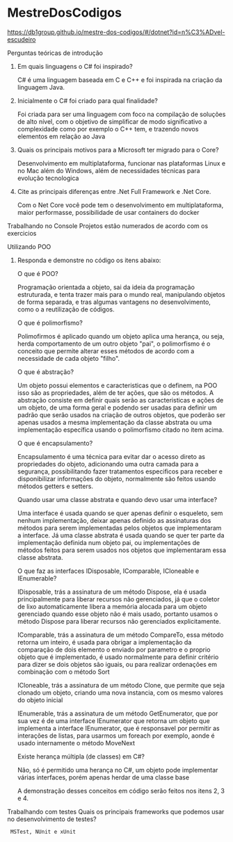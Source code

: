 # MestreDosCodigos
https://db1group.github.io/mestre-dos-codigos/#/dotnet?id=n%C3%ADvel-escudeiro

Perguntas teóricas de introdução

1) Em quais linguagens o C# foi inspirado?  

    C# é uma linguagem baseada em C e C++ e foi inspirada na criação da linguagem Java.

2) Inicialmente o C# foi criado para qual finalidade?

    Foi criada para ser uma linguagem com foco na compilação de soluções de alto nível, com o objetivo de simplificar de modo significativo a complexidade como por exemplo o C++ tem, e trazendo novos elementos em relação ao Java

3) Quais os principais motivos para a Microsoft ter migrado para o Core?

    Desenvolvimento em multiplataforma, funcionar nas plataformas Linux e no Mac além do Windows, além de necessidades técnicas para evolução tecnologica

4) Cite as principais diferenças entre .Net Full Framework e .Net Core.

    Com o Net Core você pode tem o desenvolvimento em multiplataforma, maior performasse, possibilidade de usar containers do docker

Trabalhando no Console 
  Projetos estão numerados de acordo com os exercicios
  
Utilizando POO
1) Responda e demonstre no código os itens abaixo:
  
     O que é POO?

      Programação orientada a objeto, sai da ideia da programação estruturada, e tenta trazer mais para o mundo real, manipulando objetos de forma separada, e tras algumas vantagens no desenvolvimento, como o a reutilização de códigos.

     O que é polimorfismo?

      Polimofirmos é aplicado quando um objeto aplica uma herança, ou seja, herda comportamento de um outro objeto "pai", o polimorfismo é o conceito que permite alterar esses métodos de acordo com a necessidade de cada objeto "filho".

     O que é abstração?
     
      Um objeto possui elementos e caracteristicas que o definem, na POO isso são as propriedades, além de ter ações, que são os métodos. A abstração consiste em definir quais serão as caracteristicas e ações de um objeto, de uma forma geral e podendo ser usadas para definir um padrão que serão usados na criação de outros objetos, que poderão ser apenas usados a mesma implementação da classe abstrata ou uma implementação específica usando o polimorfismo citado no item acima.

     O que é encapsulamento?
     
     Encapsulamento é uma técnica para evitar dar o acesso direto as propriedades do objeto, adicionando uma outra camada para a segurança, possibilitando fazer tratamentos especificos para receber e disponibilizar informações do objeto, normalmente são feitos usando métodos getters e setters.

     Quando usar uma classe abstrata e quando devo usar uma interface?
     
     Uma interface é usada quando se quer apenas definir o esqueleto, sem nenhum implementação, deixar apenas definido as assinaturas dos métodos para serem implementadas pelos objetos que implementaram a interface. Já uma classe abstrata é usada quando se quer ter parte da implementação definida num objeto pai, ou implementações de métodos feitos para serem usados nos objetos que implementaram essa classe abstrata.

     O que faz as interfaces IDisposable, IComparable, ICloneable e IEnumerable?
     
     IDisposable, trás a assinatura de um método Dispose, ela é usada principalmente para liberar recursos não gerenciados, já que o coletor de lixo automaticamente libera a memória alocada para um objeto gerenciado quando esse objeto não é mais usado, portanto usamos o método Dispose para liberar recursos não gerenciados explicitamente.
     
     IComparable, trás a assinatura de um método CompareTo, essa método retorna um inteiro, é usada para obrigar a implementação da comparação de dois elemento o enviado por parametro e o proprio objeto que é implementado, é usado normalmente para definir critério para dizer se dois objetos são iguais, ou para realizar ordenações em combinação com o método Sort
     
     ICloneable, trás a assinatura de um método Clone, que permite que seja clonado um objeto, criando uma nova instancia, com os mesmo valores do objeto inicial

     IEnumerable, trás a assinatura de um método GetEnumerator, que por sua vez é de uma interface IEnumerator que retorna um objeto que implementa a interface IEnumerator, que é responsavel por permitir as interações de listas, para usarmos um foreach por exemplo, aonde é usado internamente o método MoveNext

     Existe herança múltipla (de classes) em C#?
     
     Não, só é permitido uma herança no C#, um objeto pode implementar várias interfaces, porém apenas herdar de uma classe base
     
     A demonstração desses conceitos em código serão feitos nos itens 2, 3 e 4.




 Trabalhando com testes
    Quais os principais frameworks que podemos usar no desenvolvimento de testes?
      
     MSTest, NUnit e xUnit


